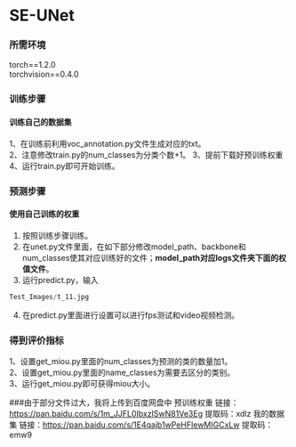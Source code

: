 # SE-UNet
### 所需环境
torch==1.2.0    
torchvision==0.4.0   
### 训练步骤

#### 训练自己的数据集
1、在训练前利用voc_annotation.py文件生成对应的txt。    
2、注意修改train.py的num_classes为分类个数+1。 
3、提前下载好预训练权重
4、运行train.py即可开始训练。  

### 预测步骤
#### 使用自己训练的权重
1. 按照训练步骤训练。    
2. 在unet.py文件里面，在如下部分修改model_path、backbone和num_classes使其对应训练好的文件；**model_path对应logs文件夹下面的权值文件**。    
3. 运行predict.py，输入    
```python
Test_Images/t_11.jpg
```   
4. 在predict.py里面进行设置可以进行fps测试和video视频检测。    

### 得到评价指标
1、设置get_miou.py里面的num_classes为预测的类的数量加1。  
2、设置get_miou.py里面的name_classes为需要去区分的类别。  
3、运行get_miou.py即可获得miou大小。  

###由于部分文件过大，我将上传到百度网盘中
预训练权重
链接：https://pan.baidu.com/s/1m_JJFL0IbxzISwN81Ve3Eg 
提取码：xdlz
我的数据集
链接：https://pan.baidu.com/s/1E4qajb1wPeHFIewMIGCxLw 
提取码：emw9
